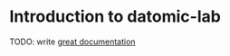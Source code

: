 # Introduction to datomic-lab

TODO: write [great documentation](http://jacobian.org/writing/great-documentation/what-to-write/)
